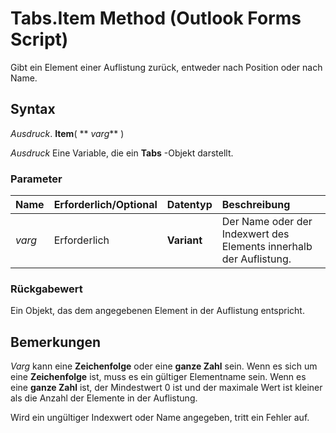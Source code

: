 
# Tabs.Item Method (Outlook Forms Script)

Gibt ein Element einer Auflistung zurück, entweder nach Position oder nach Name.


## Syntax

 _Ausdruck_. **Item**( ** _varg_** )

 _Ausdruck_ Eine Variable, die ein **Tabs** -Objekt darstellt.


### Parameter



|**Name**|**Erforderlich/Optional**|**Datentyp**|**Beschreibung**|
|:-----|:-----|:-----|:-----|
| _varg_|Erforderlich|**Variant**|Der Name oder der Indexwert des Elements innerhalb der Auflistung.|

### Rückgabewert

Ein Objekt, das dem angegebenen Element in der Auflistung entspricht.


## Bemerkungen

 _Varg_ kann eine **Zeichenfolge** oder eine **ganze Zahl** sein. Wenn es sich um eine **Zeichenfolge** ist, muss es ein gültiger Elementname sein. Wenn es eine **ganze Zahl** ist, der Mindestwert 0 ist und der maximale Wert ist kleiner als die Anzahl der Elemente in der Auflistung.

Wird ein ungültiger Indexwert oder Name angegeben, tritt ein Fehler auf.

